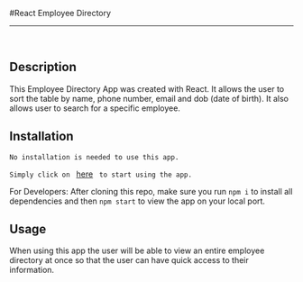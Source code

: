 #React Employee Directory
<hr> 
<br> 


  
## Description
This Employee Directory App was created with React. It allows the user to sort the table by name, phone number, email and dob (date of birth). It also allows user to search for a specific employee.



## Installation

```
No installation is needed to use this app. 
  ```
`Simply click on ` [here](https://sirog-e.github.io/employee-directory/)  ` to start using the app.`

For Developers: After cloning this repo, make sure you run `npm i` to install all dependencies and then `npm start` to view the app on your local port. 
 

## Usage
When using this app the user will be able to view an entire employee directory at once so that the user can have quick access to their information.





